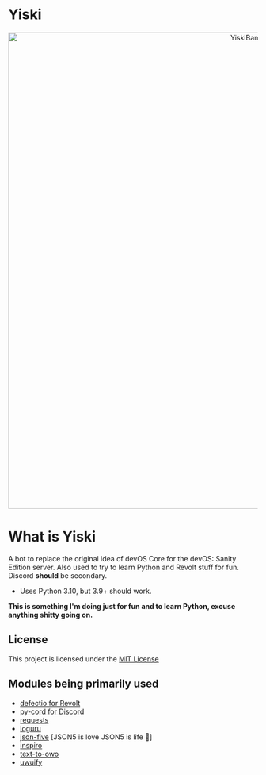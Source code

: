 # Yiski

<p align="center"><img title="Yiski" width="960" alt="YiskiBanner" src="https://user-images.githubusercontent.com/30705254/145800210-a36286c0-ba38-45b6-b3ae-34e6481f9ff5.png"></p>

# What is Yiski
A bot to replace the original idea of devOS Core for the devOS: Sanity Edition server. Also used to try to learn Python and Revolt stuff for fun. Discord **should** be secondary. 
- Uses Python 3.10, but 3.9+ should work.

**This is something I'm doing just for fun and to learn Python, excuse anything shitty going on.**

## License
This project is licensed under the [MIT License](LICENSE)

## Modules being primarily used
- [defectio for Revolt](https://pypi.org/project/defectio/)
- [py-cord for Discord](https://pypi.org/project/py-cord/)
- [requests](https://pypi.org/project/requests/)
- [loguru](https://pypi.org/project/loguru/)
- [json-five](https://github.com/spyoungtech/json-five/) [JSON5 is love JSON5 is life 💖]
- [inspiro](https://pypi.org/project/inspiro/)
- [text-to-owo](https://pypi.org/project/text-to-owo/)
- [uwuify](https://pypi.org/project/uwuify/)
